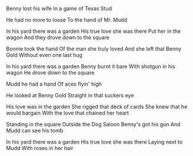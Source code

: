 Benny lost his wife
In a game of Texas Stud

He had no more to loose
To the hand of Mr. Mudd

In his yard there was a garden
His true love she was there
Put her in the wagon
And they drove down to the square

Bonnie took the hand
Of the man she truly loved
And she left that Benny Gold
Without even one last hug

In his yard there was a garden
Benny burnt it bare
With shotgun in his wagon
He drove down to the square

Mudd he had a hand
Of aces flyin' high

He looked at Benny Gold
Straight in that suckers eye

His love was in the garden
She rigged that deck of cards
She knew that he would bargain
With the love that chained her heart

Standing in the square
Outside the Dog Saloon
Benny's got his gun
And Mudd can see his tomb

In his yard there was a garden
His true love she was there
Laying next to Mudd
With roses in her hair
